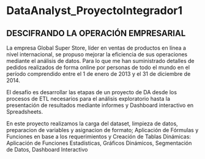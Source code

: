 # DataAnalyst_ProyectoIntegrador1
## DESCIFRANDO LA OPERACIÓN EMPRESARIAL

La empresa Global Super Store, líder en ventas de productos en línea a nivel internacional, se propuso mejorar la eficiencia de sus operaciones mediante el análisis de datos. Para lo que me han suministrado detalles de pedidos realizados de forma online por personas de todo el mundo en el período comprendido entre el 1 de enero de 2013 y el 31 de diciembre de 2014.

El desafío es desarrollar las etapas de un proyecto de DA desde los procesos de ETL necesarios  para el análisis exploratorio hasta la presentación de resultados mediante informes y Dashboard interactivo en Spreadsheets.

En este proyecto realizamos la carga del dataset, limpieza de datos, preparacion de variables y asignacion de formato; Aplicación de Fórmulas y Funciones en base a los requerimientos y Creación de Tablas Dinámicas: Aplicación de Funciones Estadísticas, Gráficos Dinámicos, Segmentación de Datos, Dashboard Interactivo

